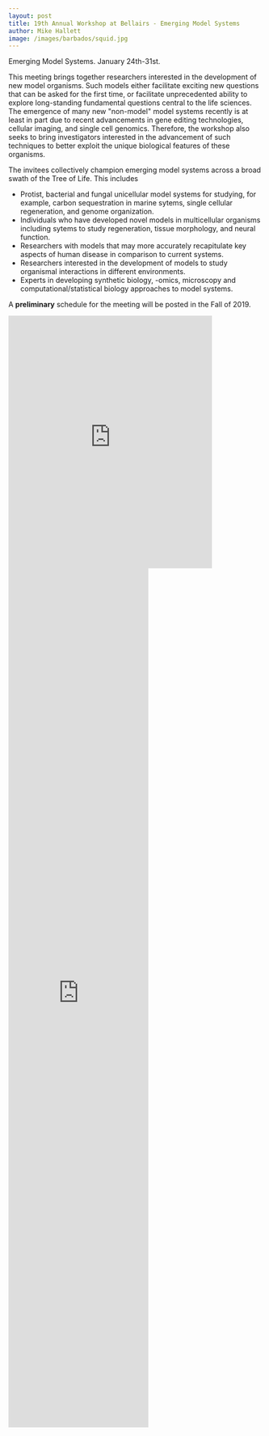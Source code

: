 ```yaml
---
layout: post
title: 19th Annual Workshop at Bellairs - Emerging Model Systems 
author: Mike Hallett
image: /images/barbados/squid.jpg
---
```


Emerging Model Systems. January 24th-31st.

This meeting brings together researchers interested in the development of new model organisms.
Such models either facilitate exciting new questions that can be asked for the first time, or 
facilitate unprecedented ability to explore long-standing fundamental questions central to the life sciences.
The emergence of  many new "non-model" model systems recently is at least in part due to recent advancements in gene editing technologies,  cellular imaging, and single cell genomics. Therefore,
the workshop also seeks to bring investigators interested in the advancement of  such techniques to better exploit the unique biological features of these organisms.

The invitees  collectively champion emerging model systems across a broad swath of the Tree of Life. This includes 
<ul>
<li> Protist, bacterial and fungal unicellular model systems for studying, for example, carbon sequestration in marine sytems, single cellular regeneration, and  genome organization.</li>
<li>
Individuals who have developed novel models in multicellular organisms including sytems to study regeneration, tissue morphology,  and neural function. </li>
<li> Researchers with models  that may more accurately recapitulate key aspects of human disease in comparison to current systems.
</li>
<li>
Researchers interested in the development of models to study  organismal interactions  in different environments.
</li>
<li>
Experts in developing synthetic biology, -omics, microscopy and computational/statistical biology approaches to model systems.
</li>
</ul>


A **preliminary** schedule for the meeting will be posted in the Fall of 2019.  

<iframe src="https://docs.google.com/spreadsheets/d/e/2PACX-1vQO4hgmW4jIqDyDQbjGDEX3_lLs9-GYBjtYyMYra2gZlVpc5NlZyjlp5R8B9c2aJGRLOKY0WueIDR5K/pubhtml?gid=1362159807&amp;single=true&amp;widget=true&amp;headers=false"height="500" width="80%" style="border:none;"></iframe>


<iframe src="https://docs.google.com/spreadsheets/d/e/2PACX-1vQO4hgmW4jIqDyDQbjGDEX3_lLs9-GYBjtYyMYra2gZlVpc5NlZyjlp5R8B9c2aJGRLOKY0WueIDR5K/pubhtml?gid=741533285&amp;single=true&amp;widget=true&amp;headers=false" height="1700" width="55%" style="border:none;"></iframe>


